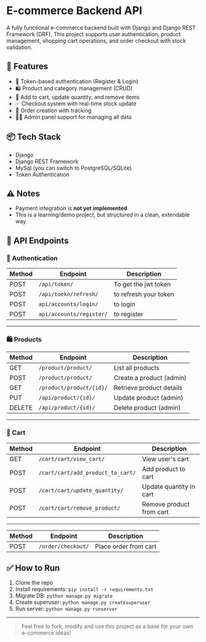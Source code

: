 # E-commerce Backend API

A fully functional e-commerce backend built with Django and Django REST Framework (DRF). This project supports user authentication, product management, shopping cart operations, and order checkout with stock validation.

## 🚀 Features

- 🔐 Token-based authentication (Register & Login)
- 🛍️ Product and category management (CRUD)
- 🛒 Add to cart, update quantity, and remove items
- ✅ Checkout system with real-time stock update
- 🧾 Order creation with tracking
- 🧑‍💻 Admin panel support for managing all data

## 📦 Tech Stack

- Django
- Django REST Framework
- MySql (you can switch to PostgreSQL/SQLite)
- Token Authentication

## ⚠️ Notes

- Payment integration is **not yet implemented**
- This is a learning/demo project, but structured in a clean, extendable way


## 📡 API Endpoints

### 🔐 Authentication

| Method | Endpoint                | Description           |
|--------|-------------------------|-----------------------|
| POST   | `/api/token/`           | To get the jwt token  |
| POST   | `/api/toekn/refresh/`   | to refresh your token |
| POST   | `api/accounts/login/`   | to login              |
| POST   | `api/accounts/register/`| to register           |

---

### 🛍️ Products

| Method | Endpoint                | Description               |
|--------|-------------------------|---------------------------|
| GET    | `/product/product/`     | List all products         |
| POST   | `/product/product/`     | Create a product (admin)  |
| GET    | `/product/product/{id}/`| Retrieve product details  |
| PUT    | `/api/product/{id}/`    | Update product (admin)    |
| DELETE | `/api/product/{id}/`    | Delete product (admin)    |

---


### 🛒 Cart

| Method | Endpoint                          | Description                |
|--------|-----------------------------------|----------------------------|
| GET    | `/cart/cart/view_cart/`           | View user's cart           |
| POST   | `/cart/cart/add_product_to_cart/` | Add product to cart        |
| POST   | `/cart/cart/update_quantity/`     | Update quantity in cart    |
| POST   | `/cart/cart/remove_product/`      | Remove product from cart   |

---


| Method | Endpoint          | Description          |
|--------|-------------------|----------------------|
| POST   | `/order/checkout/`| Place order from cart|


## ✅ How to Run

1. Clone the repo
2. Install requirements: `pip install -r requirements.txt`
3. Migrate DB: `python manage.py migrate`
4. Create superuser: `python manage.py createsuperuser`
5. Run server: `python manage.py runserver`

---

> Feel free to fork, modify and use this project as a base for your own e-commerce ideas!

